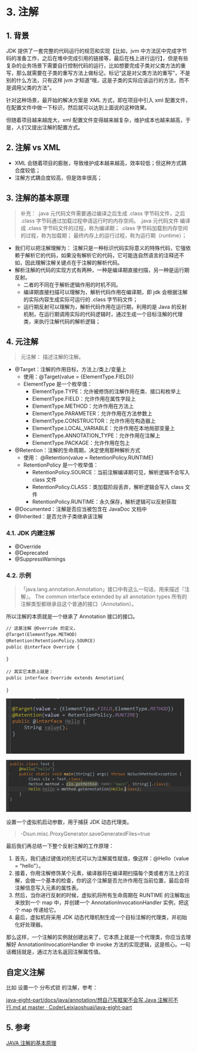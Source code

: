 # 3. 注解

## 1. 背景

JDK 提供了一套完整的代码运行的规范和实现【比如，jvm 中方法区中完成字节码的准备工作，之后在堆中完成引用的链接等，最后在栈上进行运行】，但是有些复杂的业务场景下需要自行控制代码的运行，比如想要完成子类对父类方法的重写，那么就需要在子类的重写方法上做标记，标记“这是对父类方法的重写”，不是别的什么方法，只有这样 jvm 才知道“哦，这是子类的实际应该运行的方法，而不是调用父类的方法”。

针对这种场景，最开始的解决方案是 XML 方式，即在项目中引入 xml 配置文件，在配置文件中做一下标识，然后就可以达到上面说的这种效果。

但随着项目越来越庞大，xml 配置文件变得越来越复杂，维护成本也越来越高，于是，人们又提出注解的配置方式。

## 2. 注解 vs XML

- XML 会随着项目的膨胀，导致维护成本越来越高，效率较低；但这种方式耦合度较低；
- 注解方式耦合度较高，但是效率很高；

## 3. 注解的基本原理

> 补充： .java 元代码文件需要通过编译之后生成 .class 字节码文件，之后 .class 字节码通过加载过程申请运行时的内存空间。
> .java 元代码文件 编译 成 .class 字节码文件的过程，称为编译期；
> .class 字节码加载到内存空间的过程，称为加载期；
> 最终内存上的运行过程，称为运行期（runtime）；

- 我们可以把注解理解为： 注解只是一种标识代码实际意义的特殊代码，它强依赖于解析它的代码，如果没有解析它的代码，它可能连自然语言的注释还不如，因此理解注解关键点在于注解的解析代码。
- 解析注解的代码的实现方式有两种，一种是编译期直接扫描，另一种是运行期反射。
  - 二者的不同在于解析逻辑作用的时机不同。
  - 编译期直接扫描可以理解为，解析代码作用在编译期，即 jdk 会根据注解的实际内容生成实际可运行的 .class 字节码文件；
  - 运行期反射可以理解为，解析代码作用在运行期，利用的是 Java 的反射机制，在运行期调用实际的代码逻辑时，通过生成一个目标注解的代理类，来执行注解代码的解析逻辑；

## 4. 元注解

> 元注解： 描述注解的注解。

- @Target：注解的作用目标，方法上/类上/变量上
  - 使用：@Target(value = {ElementType.FIELD})
  - ElementType 是一个枚举值：
    - ElementType.TYPE：允许被修饰的注解作用在类、接口和枚举上
    - ElementType.FIELD：允许作用在属性字段上
    - ElementType.METHOD：允许作用在方法上
    - ElementType.PARAMETER：允许作用在方法参数上
    - ElementType.CONSTRUCTOR：允许作用在构造器上
    - ElementType.LOCAL_VARIABLE：允许作用在本地局部变量上
    - ElementType.ANNOTATION_TYPE：允许作用在注解上
    - ElementType.PACKAGE：允许作用在包上
- @Retention：注解的生命周期，决定使用那种解析方式
  - 使用： @Retention(value = RetentionPolicy.RUNTIME)
  - RetentionPolicy 是一个枚举值：
    - RetentionPolicy.SOURCE：当前注解编译期可见，解析逻辑不会写入 class 文件
    - RetentionPolicy.CLASS：类加载阶段丢弃，解析逻辑会写入 class 文件
    - RetentionPolicy.RUNTIME：永久保存，解析逻辑可以反射获取
- @Documented：注解是否应当被包含在 JavaDoc 文档中
- @Inherited：是否允许子类继承该注解

### 4.1. JDK 内建注解

- @Override
- @Deprecated
- @SuppressWarnings

### 4.2. 示例

> 「java.lang.annotation.Annotation」接口中有这么一句话，用来描述『注解』。
> The common interface extended by all annotation types
> 所有的注解类型都继承自这个普通的接口（Annotation）。

所以注解的本质就是一个继承了 Annotation 接口的接口。

```markdown
// 这是注解 @Override 的定义，
@Target(ElementType.METHOD)
@Retention(RetentionPolicy.SOURCE)
public @interface Override {

}

// 其实它本质上就是：
public interface Override extends Annotation{

}
```

![image.png](./ch03-annotation/image/1699851181809.png)

![image.png](./ch03-annotation/image/1699851187149.png)

设置一个虚拟机启动参数，用于捕获 JDK 动态代理类。

> -Dsun.misc.ProxyGenerator.saveGeneratedFiles=true

最后我们再总结一下整个反射注解的工作原理：

1.  首先，我们通过键值对的形式可以为注解属性赋值，像这样：@Hello（value = "hello"）。
2.  接着，你用注解修饰某个元素，编译器将在编译期扫描每个类或者方法上的注解，会做一个基本的检查，你的这个注解是否允许作用在当前位置，最后会将注解信息写入元素的属性表。
3.  然后，当你进行反射的时候，虚拟机将所有生命周期在 RUNTIME 的注解取出来放到一个 map 中，并创建一个 AnnotationInvocationHandler 实例，把这个 map 传递给它。
4.  最后，虚拟机将采用 JDK 动态代理机制生成一个目标注解的代理类，并初始化好处理器。

那么这样，一个注解的实例就创建出来了，它本质上就是一个代理类，你应当去理解好 AnnotationInvocationHandler 中 invoke 方法的实现逻辑，这是核心。一句话概括就是，通过方法名返回注解属性值。

## 自定义注解

比如 设置一个 分布式锁 的注解，参考：

[java-eight-part/docs/java/annotation/想自己写框架不会写 Java 注解可不行.md at master · CoderLeixiaoshuai/java-eight-part](https://github.com/CoderLeixiaoshuai/java-eight-part/blob/master/docs/java/annotation/%E6%83%B3%E8%87%AA%E5%B7%B1%E5%86%99%E6%A1%86%E6%9E%B6%E4%B8%8D%E4%BC%9A%E5%86%99Java%E6%B3%A8%E8%A7%A3%E5%8F%AF%E4%B8%8D%E8%A1%8C.md)

## 5. 参考

[JAVA 注解的基本原理](https://juejin.cn/post/6844903636733001741)
